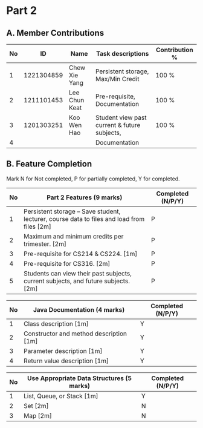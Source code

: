 # Part 2

## A. Member Contributions

No | ID         | Name                     | Task descriptions                            | Contribution %
-- | ---------- | ------------------------ | ---------------------------------------------| --------------
1  |1221304859  | Chew Xie Yang            | Persistent storage, Max/Min Credit           | 100 %
2  |1211101453  | Lee Chun Keat            | Pre-requisite, Documentation                 | 100 %
3  |1201303251  | Koo Wen Hao              | Student view past current & future subjects, | 100 %
4  |            |                          | Documentation                                |


## B. Feature Completion

Mark N for Not completed, P for partially completed, Y for completed. 

No | Part 2 Features (9 marks)                                                                   | Completed (N/P/Y)
-- | ------------------------------------------------------------------------------------------- | -----------------
1  | Persistent storage – Save student, lecturer, course data to files and load from files [2m]  | P
2  | Maximum and minimum credits per trimester.  [2m]                                            | P 
3  | Pre-requisite for CS214 & CS224. [1m]                                                       | P
4  | Pre-requisite for CS316. [2m]                                                               | P
5  | Students can view their past subjects, current subjects, and future subjects. [2m]          | P


No | Java Documentation (4 marks)             | Completed (N/P/Y)
-- | ---------------------------------------- | ---------------
1  | Class description [1m]                   | Y
2  | Constructor and method description [1m]  | Y
3  | Parameter description [1m]               | Y
4  | Return value description [1m]            | Y


No | Use Appropriate Data Structures (5 marks) | Completed (N/P/Y)
-- | ----------------------------------------- | -----------------
1  | List, Queue, or Stack [1m]                | Y
2  | Set [2m]                                  | N
3  | Map [2m]                                  | N

